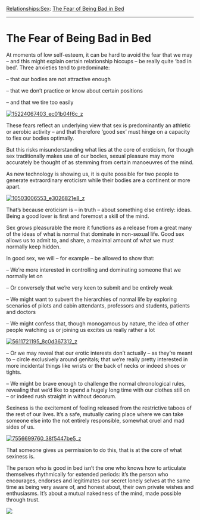 [Relationships:](https://www.theschooloflife.com/thebookoflife/category/relationships/)[Sex](https://www.theschooloflife.com/thebookoflife/category/relationships/sex/): [The Fear of Being Bad in Bed](https://www.theschooloflife.com/thebookoflife/the-fear-of-being-bad-in-bed/)

* * *

# The Fear of Being Bad in Bed

At moments of low self-esteem, it can be hard to avoid the fear that we may – and this might explain certain relationship hiccups – be really quite ‘bad in bed’. Three anxieties tend to predominate:

– that our bodies are not attractive enough

– that we don’t practice or know about certain positions

– and that we tire too easily

[![15224067403_ec01b04f6c_z](https://www.theschooloflife.com/thebookoflife/wp-content/uploads/2015/10/15224067403_ec01b04f6c_z.jpg)](http://www.thebookoflife.org/wp-content/uploads/2015/10/15224067403_ec01b04f6c_z.jpg)

These fears reflect an underlying view that sex is predominantly an athletic or aerobic activity – and that therefore ‘good sex’ must hinge on a capacity to flex our bodies optimally.

But this risks misunderstanding what lies at the core of eroticism, for though sex traditionally makes use of our bodies, sexual pleasure may more accurately be thought of as stemming from certain manoeuvres of the mind.

As new technology is showing us, it is quite possible for two people to generate extraordinary eroticism while their bodies are a continent or more apart.

[![10503006553_e3026821e8_z](https://www.theschooloflife.com/thebookoflife/wp-content/uploads/2015/10/10503006553_e3026821e8_z.jpg)](http://www.thebookoflife.org/wp-content/uploads/2015/10/10503006553_e3026821e8_z.jpg)

That’s because eroticism is – in truth – about something else entirely: ideas. Being a good lover is first and foremost a skill of the mind.

Sex grows pleasurable the more it functions as a release from a great many of the ideas of what is normal that dominate in non-sexual life. Good sex allows us to admit to, and share, a maximal amount of what we must normally keep hidden.

In good sex, we will – for example – be allowed to show that:

– We’re more interested in controlling and dominating someone that we normally let on

– Or conversely that we’re very keen to submit and be entirely weak

– We might want to subvert the hierarchies of normal life by exploring scenarios of pilots and cabin attendants, professors and students, patients and doctors

– We might confess that, though monogamous by nature, the idea of other people watching us or joining us excites us really rather a lot

[![5611721195_8c0d367312_z](https://www.theschooloflife.com/thebookoflife/wp-content/uploads/2015/10/5611721195_8c0d367312_z.jpg)](http://www.thebookoflife.org/wp-content/uploads/2015/10/5611721195_8c0d367312_z.jpg)

– Or we may reveal that our erotic interests don’t actually – as they’re meant to – circle exclusively around genitals; that we’re really pretty interested in more incidental things like wrists or the back of necks or indeed shoes or tights.

– We might be brave enough to challenge the normal chronological rules, revealing that we’d like to spend a hugely long time with our clothes still on – or indeed rush straight in without decorum.

Sexiness is the excitement of feeling released from the restrictive taboos of the rest of our lives. It’s a safe, mutually caring place where we can take someone else into the not entirely responsible, somewhat cruel and mad sides of us.

[![7556699760_38f5447be5_z](https://www.theschooloflife.com/thebookoflife/wp-content/uploads/2015/10/7556699760_38f5447be5_z.jpg)](http://www.thebookoflife.org/wp-content/uploads/2015/10/7556699760_38f5447be5_z.jpg)

That someone gives us permission to do this, that is at the core of what sexiness is.

The person who is good in bed isn’t the one who knows how to articulate themselves rhythmically for extended periods: it’s the person who encourages, endorses and legitimates our secret lonely selves at the same time as being very aware of, and honest about, their own private wishes and enthusiasms. It’s about a mutual nakedness of the mind, made possible through trust.

[![](https://img.youtube.com/vi/YSZky8dk7OE/0.jpg)](https://www.youtube.com/embed/YSZky8dk7OE '')
